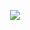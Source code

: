 <p align="center">
  <a href="https://github.com/liujingxing">
    <img src="https://github-readme-stats.vercel.app/api?username=liujingxing&count_private=true&show_icons=true&hide=prs,contribs&include_all_commits=true&theme=onedark" />
  </a>
</p>

